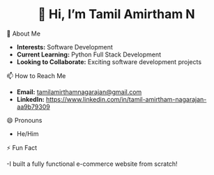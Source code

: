 <h1 align="center">👋 Hi, I’m Tamil Amirtham N</h1>



 👀 About Me

- **Interests:** Software Development
- **Current Learning:** Python Full Stack Development
- **Looking to Collaborate:** Exciting software development projects

📫 How to Reach Me

- **Email:** tamilamirthamnagarajan@gmail.com
- **LinkedIn:** https://www.linkedin.com/in/tamil-amirtham-nagarajan-aa9b79309

 😄 Pronouns

- He/Him

 ⚡ Fun Fact

-I built a fully functional e-commerce website from scratch!


<!---
NmTamil2/NmTamil2 is a ✨ special ✨ repository because its `README.md` (this file) appears on your GitHub profile.
You can click the Preview link to take a look at your changes.
--->
